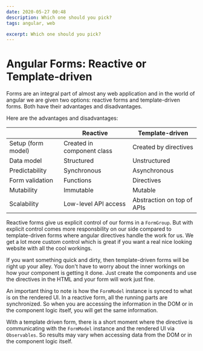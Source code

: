 ```yaml
---
date: 2020-05-27 00:48
description: Which one should you pick?
tags: angular, web

excerpt: Which one should you pick?
---
```

# Angular Forms: Reactive or Template-driven

Forms are an integral part of almost any web application and in the world of angular we are given two options: reactive forms and template-driven forms. Both have their advantages and disadvantages.

Here are the advantages and disadvantages:

|| Reactive | Template-driven |
| -------- | -------- | -------- |
| Setup (form model) | Created in component class | Created by directives |
| Data model | Structured | Unstructured |
| Predictability | Synchronous | Asynchronous |
| Form validation | Functions | Directives |
| Mutability | Immutable | Mutable |
| Scalability | Low-level API access | Abstraction on top of APIs |

Reactive forms give us explicit control of our forms in a `FormGroup`. But with explicit control comes more responsbility on our side compared to template-driven forms where angular directives handle the work for us. We get a lot more custom control which is great if you want a real nice looking website with all the cool workings.

If you want something quick and dirty, then template-driven forms will be right up your alley. You don't have to worry about the inner workings on how your component is getting it done. Just create the components and use the directives in the HTML and your form will work just fine.

An important thing to note is how the `FormModel` instance is synced to what is on the rendered UI. In a reactive form, all the running parts are synchronized. So when you are accessing the information in the DOM or in the component logic itself, you will get the same information.

With a template driven form, there is a short moment where the directive is communicating with the `FormModel` instance and the rendered UI  via `Observables`. So results may vary when accessing data from the DOM or in the component logic itself. 



        
        
        
        




